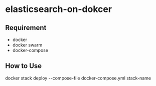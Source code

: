 # elasticsearch-on-dokcer

## Requirement
- docker
- docker swarm
- docker-compose

## How to Use
docker stack deploy --compose-file docker-compose.yml  stack-name
